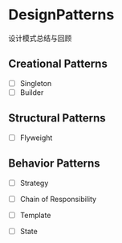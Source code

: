 # DesignPatterns

设计模式总结与回顾

## Creational Patterns

- [ ] Singleton
- [ ] Builder

## Structural Patterns

- [ ] Flyweight

## Behavior Patterns

- [ ] Strategy
- [ ] Chain of Responsibility
- [ ] Template
- [ ] State



